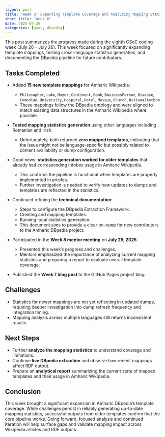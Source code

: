 ```yaml
---
layout: post
title: "Week 8: Expanding Template Coverage and Analyzing Mapping Statistics"
short_title: "Week-8"
date: 2025-07-26
categories: [gsoc, dbpedia]
---
```


This post summarizes the progress made during the eighth GSoC coding week (July 20 – July 26). This week focused on significantly expanding template mappings, testing cross-language statistics generation, and documenting the DBpedia pipeline for future contributors.

<!--more-->

## Tasks Completed

- Added **15 new template mappings** for Amharic Wikipedia:
  - `Philosopher`, `Lake`, `Mayor`, `Continent`, `Bank`, `BusinessPerson`, `Disease`, `Comedian`, `University`, `Hospital`, `Hotel`, `Mosque`, `Church`, `NationalAnthem`
  - These mappings follow the DBpedia ontology and were aligned to match existing data structures in the Amharic Wikipedia where possible.

- **Tested mapping statistics generation** using other languages including Romanian and Irish.
  - Unfortunately, both returned **zero mapped templates**, indicating that the issue might not be language-specific but possibly related to content availability or dump configuration.

- Good news: **statistics generation worked for older templates** that already had corresponding infobox usage in Amharic Wikipedia.
  - This confirms the pipeline is functional when templates are properly implemented in articles.
  - Further investigation is needed to verify how updates to dumps and templates are reflected in the statistics.

- Continued refining the **technical documentation**:
  - Steps to configure the DBpedia Extraction Framework.
  - Creating and mapping templates.
  - Running local statistics generation.
  - This document aims to provide a clear on-ramp for new contributors to the Amharic DBpedia project.

- Participated in the **Week 8 mentor meeting** on **July 25, 2025**.
  - Presented this week’s progress and challenges.
  - Mentors emphasized the importance of analyzing current mapping statistics and preparing a report to evaluate overall template coverage.

- Published the **Week 7 blog post** to the GitHub Pages project blog.

## Challenges

- Statistics for newer mappings are not yet reflecting in updated dumps, requiring deeper investigation into dump refresh frequency and integration timing.
- Mapping analysis across multiple languages still returns inconsistent results.

## Next Steps

- Further **analyze the mapping statistics** to understand coverage and limitations.
- Continue **live DBpedia extraction** and observe how recent mappings affect RDF output.
- Prepare an **analytical report** summarizing the current state of mapped templates and their usage in Amharic Wikipedia.

## Conclusion

This week brought a significant expansion in Amharic DBpedia’s template coverage. While challenges persist in reliably generating up-to-date mapping statistics, successful outputs from older templates confirm that the core pipeline works. Going forward, focused analysis and continued iteration will help surface gaps and validate mapping impact across Wikipedia articles and RDF outputs.
